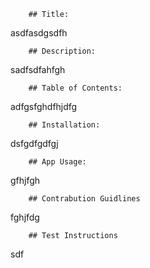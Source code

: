 
        ## Title: 
 asdfasdgsdfh

        ## Description: 
 sadfsdfahfgh

        ## Table of Contents: 
 adfgsfghdfhjdfg

        ## Installation: 
 dsfgdfgdfgj

        ## App Usage: 
 gfhjfgh

        ## Contrabution Guidlines  
 fghjfdg

        ## Test Instructions  
 sdf

        
